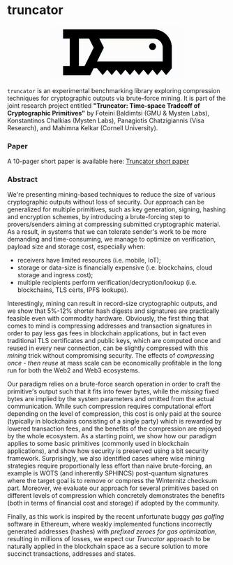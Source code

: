 # truncator

<p align="center">
  <img width="300" src="images/truncator_logo.png">
</p>

`truncator` is an experimental benchmarking library exploring compression techniques for cryptographic outputs via 
brute-force mining. It is part of the joint research project entitled <b>"Truncator: Time-space Tradeoff of Cryptographic 
Primitives"</b> by Foteini Baldimtsi (GMU & Mysten Labs), Konstantinos Chalkias (Mysten Labs),
Panagiotis Chatzigiannis (Visa Research), and Mahimna Kelkar (Cornell University).

### Paper
A 10-pager short paper is available here: [Truncator short paper](/paper/truncator_short_paper.pdf "Truncator: Time-space Tradeoff of Cryptographic
Primitives")

### Abstract

We're presenting mining-based techniques to reduce the size of various cryptographic outputs without loss of security. 
Our approach can be  generalized for multiple primitives, such as key generation, signing, hashing and encryption 
schemes, by introducing a brute-forcing step to provers/senders aiming at compressing submitted cryptographic material. 
As a result, in systems that we can tolerate sender's work to be more demanding and time-consuming,
we manage to optimize on verification, payload size and storage cost, especially when:
- receivers have limited resources (i.e. mobile, IoT);
- storage or data-size is financially expensive (i.e. blockchains, cloud storage and ingress cost);
- multiple recipients perform verification/decryption/lookup (i.e. blockchains, TLS certs, IPFS lookups).


Interestingly, mining can result in record-size cryptographic outputs, and we show that 5\%-12\% shorter hash digests 
and signatures are practically feasible even with commodity hardware. Obviously, the first thing that comes to mind is 
compressing addresses and transaction signatures in order to pay less gas fees in blockchain applications, but in fact 
even traditional TLS certificates and public keys, which are computed once and reused in every new connection, can be 
slightly compressed with this _mining_ trick without compromising security. The effects of 
_compressing once - then reuse_ at mass scale can be economically profitable in the long run for both the Web2 and 
Web3 ecosystems.
    
Our paradigm relies on a brute-force search operation in order to craft the primitive's output such that it fits into 
fewer bytes, while the _missing_ fixed bytes are implied by the system parameters and omitted from the actual 
communication. While such compression requires computational effort depending on the level of compression, this cost is 
only paid at the source (typically in blockchains consisting of a single party) which is rewarded by lowered transaction
fees, and the benefits of the compression are enjoyed by the whole ecosystem. As a starting point, we show how our 
paradigm applies to some basic primitives (commonly used in blockchain applications), and show how security is preserved
using a bit security framework. Surprisingly, we also identified cases where wise mining strategies require 
proportionally less effort than naive brute-forcing, an example is WOTS (and inherently SPHINCS) post-quantum signatures
where the target goal is to remove or compress the Winternitz checksum part. Moreover, we evaluate our approach for 
several primitives based on different levels of compression which concretely demonstrates the benefits (both in terms 
of financial cost and storage) if adopted by the community.
    
Finally, as this work is inspired by the recent unfortunate buggy _gas golfing_ software in Ethereum, where weakly 
implemented functions incorrectly generated addresses (hashes) with _prefixed zeroes for gas optimization_, resulting in
millions of losses, we expect our _Truncator_ approach to be naturally applied in the blockchain space as a secure 
solution to more succinct transactions, addresses and states.
